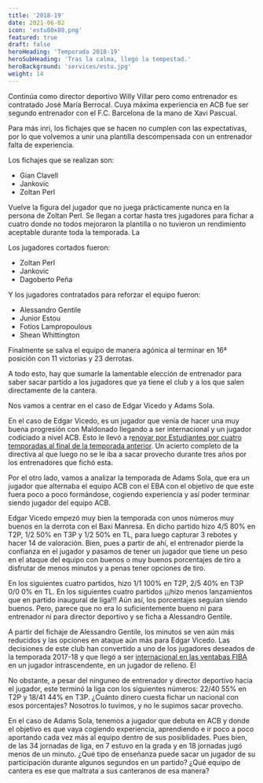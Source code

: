 ```yaml
---
title: '2018-19'
date: 2021-06-02
icon: 'estu80x80.png'
featured: true
draft: false
heroHeading: 'Temporada 2018-19'
heroSubHeading: 'Tras la calma, llegó la tempestad.'
heroBackground: 'services/estu.jpg'
weight: 14
---
```


Continúa como director deportivo Willy Villar pero como entrenador es contratado José María Berrocal. Cuya máxima experiencia en ACB fue ser segundo entrenador con el F.C. Barcelona de la mano de Xavi Pascual.

Para más inri, los fichajes que se hacen no cumplen con las expectativas, por lo que volvemos a unir una plantilla descompensada con un entrenador falta de experiencia.

Los fichajes que se realizan son:
* Gian Clavell
* Jankovic
* Zoltan Perl

Vuelve la figura del jugador que no juega prácticamente nunca en la persona de Zoltan Perl. Se llegan a cortar hasta tres jugadores para fichar a cuatro donde no todos mejoraron la plantilla o no tuvieron un rendimiento aceptable durante toda la temporada. La

Los jugadores cortados fueron:
* Zoltan Perl
* Jankovic
* Dagoberto Peña

Y los jugadores contratados para reforzar el equipo fueron:
* Alessandro Gentile
* Junior Estou
* Fotios Lampropoulous
* Shean Whittington

Finalmente se salva el equipo de manera agónica al terminar en 16ª posición con 11 victorias y 23 derrotas.

A todo esto, hay que sumarle la lamentable elección de entrenador para saber sacar partido a los jugadores que ya tiene el club y a los que salen directamente de la cantera. 

Nos vamos a centrar en el caso de Edgar Vicedo y Adams Sola. 

En el caso de Edgar Vicedo, es un jugador que venía de hacer una muy buena progresión con Maldonado llegando a ser internacional y un jugador codiciado a nivel ACB. Esto le llevó a r[enovar por Estudiantes por cuatro temporadas al final de la temporada anterior](https://www.movistarestudiantes.com/liga-endesa/altas-bajas/edgar-vicedo-renueva-por-cuatro-temporadas-su-contrato-con-movistar-estudiantes/). Un acierto completo de la directiva al que luego no se le iba a sacar provecho durante tres años por los entrenadores que fichó esta.

Por el otro lado, vamos a analizar la temporada de Adams Sola, que era un jugador que alternaba el equipo ACB con el EBA con el objetivo de que este fuera poco a poco formándose, cogiendo experiencia y así poder terminar siendo jugador del equipo ACB.

Edgar Vicedo empezó muy bien la temporada con unos números muy buenos en la derrota con el Baxi Manresa. En dicho partido hizo 4/5 80% en T2P, 1/2 50% en T3P y 1/2 50% en TL, para luego capturar 3 rebotes y hacer 14 de valoración. Bien, pues a partir de ahí, el entrenador pierde la confianza en el jugador y pasamos de tener un jugador que tiene un peso en el ataque del equipo con buenos o muy buenos porcentajes de tiro a disfrutar de menos minutos y a penas tener opciones de tiro. 

En los siguientes cuatro partidos, hizo 1/1 100% en T2P, 2/5 40% en T3P 0/0 0% en TL. En los siguientes cuatro partidos ¡¡¡hizo menos lanzamientos que en partido inaugural de liga!!! Aún así, los porcentajes seguían siendo buenos. Pero, parece que no era lo suficientemente bueno ni para entrenador ni para director deportivo y se ficha a Alessandro Gentile.

A partir del fichaje de Alessandro Gentile, los minutos se ven aún más reducidos y las opciones en ataque aún más para Edgar Vicedo. Las decisiones de este club han convertido a uno de los jugadores deseados de la temporada 2017-18 y que llegó a ser [internacional en las ventabas FIBA](https://www.marca.com/baloncesto/acb/2017/11/19/5a11a14946163fda798b4594.html) en un jugador intrascendente, en un jugador de relleno. El

No obstante, a pesar del ninguneo de entrenador y director deportivo hacia el jugador, este terminó la liga con los siguientes números: 22/40 55% en T2P y 18/41 44% en T3P. ¿Cuánto dinero cuesta fichar un nacional con esos porcentajes? Nosotros lo tuvimos, y no le supimos sacar provecho.

En el caso de Adams Sola, tenemos a jugador que debuta en ACB y donde el objetivo es que vaya cogiendo experiencia, aprendiendo e ir poco a poco aportando cada vez más al equipo dentro de sus posiblidades. Pues bien, de las 34 jornadas de liga, en 7 estuvo en la grada y en 18 jornadas jugó menos de un minuto. ¿Qué tipo de enseñanza puede sacar un jugador de su participación durante algunos segundos en un partido? ¿Qué equipo de cantera es ese que maltrata a sus canteranos de esa manera?